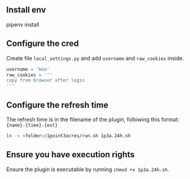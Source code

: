 ## Install env
pipenv install

## Configure the cred
Create file `local_settings.py` and add `username` and `raw_cookies` inside.

```python
username = 'boo'
raw_cookies = '''
copy from browser after login
'''
```


## Configure the refresh time
The refresh time is in the filename of the plugin, following this format: `{name}.{time}.{ext}`

```bash
ln -s <folder>/1point3acres/run.sh 1p3a.24h.sh
```

## Ensure you have execution rights
Ensure the plugin is executable by running `chmod +x 1p3a.24h.sh`.

